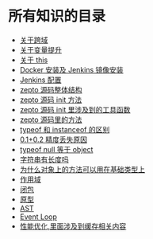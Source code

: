 <!--
 * @Author: your name
 * @Date: 2019-09-02 15:47:25
 * @LastEditTime: 2020-06-22 20:39:08
 * @LastEditors: Please set LastEditors
 * @Description: In User Settings Edit
 * @FilePath: /learningnotes/directory.md
-->

# 所有知识的目录

- [关于跨域](./crossDomain/跨域.md)
- [关于变量提升](./aboutHoist/变量提升.md)
- [关于 this](./this/this.md)
- [Docker 安装及 Jenkins 镜像安装](<./docker/docker install jenkins.md>)
- [Jenkins 配置](./jenkinsconfig/jenkinsConfig.md)
- [zepto 源码整体结构](./zepto/zepto整体结构.md)
- [zepto 源码 init 方法](./zepto/zepto.init方法.md)
- [zepto 源码 init 里涉及到的工具函数](./zepto/zepto.init里的工具函数.md)
- [zepto 源码里的方法](./zepto/zepto源码方法.md)
- [typeof 和 instanceof 的区别](./整理/typeof和instanceof的区别.md)
- [0.1+0.2 精度丢失原因](./整理/0.1+0.2为什么精度会丢失.md)
- [typeof null 等于 object](./整理/typeof%20null%20为什么等于object.md)
- [字符串有长度吗](./整理/字符串长度.md)
- [为什么对象上的方法可以用在基础类型上](./整理/为什么基础类型可以使用对象上的方法.md)
- [作用域](./整理/作用域.md)
- [闭包](./整理/闭包.md)
- [原型](./整理/原型.md)
- [AST](./整理/AST及JS编译原理.md)
- [Event Loop](./整理/Event%20Loop.md)
- [性能优化,里面涉及到缓存相关内容](./整理/性能优化.md)
